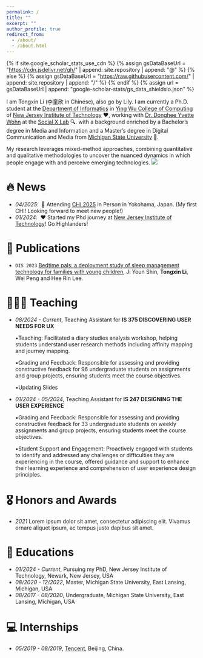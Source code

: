 ```yaml
---
permalink: /
title: ""
excerpt: ""
author_profile: true
redirect_from: 
  - /about/
  - /about.html
---
```


{% if site.google_scholar_stats_use_cdn %}
{% assign gsDataBaseUrl = "https://cdn.jsdelivr.net/gh/" | append: site.repository | append: "@" %}
{% else %}
{% assign gsDataBaseUrl = "https://raw.githubusercontent.com/" | append: site.repository | append: "/" %}
{% endif %}
{% assign url = gsDataBaseUrl | append: "google-scholar-stats/gs_data_shieldsio.json" %}

<span class='anchor' id='about-me'></span>

I am Tongxin Li (李童欣 in Chinese), also go by Lily. I am currently a Ph.D. student at the [Department of Informatics](https://informatics.njit.edu/) in [Ying Wu College of Computing](https://computing.njit.edu/) of [New Jersey Institute of Technology](https://www.njit.edu/) ❤️, working with [Dr. Donghee Yvette Wohn](https://yvettewohn.com/) at the [Social X Lab](https://socialinteractionlab.com/) 🔍. with a background enriched by a Bachelor’s degree in Media and Information and a Master’s degree in Digital Communication and Media from [Michigan State University](https://msu.edu/) 💚. 

My research leverages mixed-method approaches, combining quantitative and qualitative methodologies to uncover the nuanced dynamics in which people engage with and perceive emerging technologies. <a href='https://scholar.google.com/citations?user=jBreGf0AAAAJ'><img src="https://img.shields.io/endpoint?url={{ url | url_encode }}&logo=Google%20Scholar&labelColor=f6f6f6&color=9cf&style=flat&label=citations"></a>

# 🔥 News
- *04/2025*: &nbsp;👋 Attending [CHI 2025](https://chi2025.acm.org/) in Person in Yokohama, Japan. (My first CHI! Looking forward to meet new people!)
- *01/2024*: &nbsp;❤️ Started my Phd journey at [New Jersey Institute of Technology](https://www.njit.edu/)! Go Highlanders!

# 📝 Publications 

- <code class="language-plaintext highlighter-rouge">DIS 2023</code> <a href="https://dl.acm.org/doi/abs/10.1145/3563657.3596068">Bedtime pals: a deployment study of sleep management technology for families with young children</a>, Ji Youn Shin, <strong>Tongxin Li</strong>, Wei Peng and Hee Rin Lee.

# 👩🏻‍🏫 Teaching
- *08/2024 - Current*, Teaching Assistant for **IS 375 DISCOVERING USER NEEDS FOR UX**

  ▪️Teaching: Facilitated a diary studies analysis workshop, helping students understand user research methods including affinity mapping and journey mapping.

  ▪️Grading and Feedback: Responsible for assessing and providing constructive feedback for 96 undergraduate students on assignments and group projects, ensuring students meet the course objectives.

  ▪️Updating Slides

- *01/2024 - 05/2024*, Teaching Assistant for **IS 247 DESIGNING THE USER EXPERIENCE**

  ▪️Grading and Feedback: Responsible for assessing and providing constructive feedback for 33 undergraduate students on weekly assignments and group projects, ensuring students meet the course objectives.

  ▪️Student Support and Engagement: Proactively engaged with students to identify and addressed any challenges or difficulties they are experiencing in the course, offered guidance and support to enhance their learning experience and comprehension of user experience design principles.

# 🎖 Honors and Awards
- *2021* Lorem ipsum dolor sit amet, consectetur adipiscing elit. Vivamus ornare aliquet ipsum, ac tempus justo dapibus sit amet. 

# 📖 Educations
- *01/2024 - Current*, Pursuing my PhD, New Jersey Institute of Technology, Newark, New Jersey, USA
- *08/2020 - 12/2022*, Master, Michigan State University, East Lansing, Michigan, USA
- *08/2017 - 08/2020*, Undergraduate, Michigan State University, East Lansing, Michigan, USA

<!--
# 💬 Invited Talks

- *2021*, .  \| [\[video\]](https://github.com/)
-->

# 💻 Internships
- *05/2019 - 08/2019*, [Tencent](https://www.tencent.com/en-us/), Beijing, China.